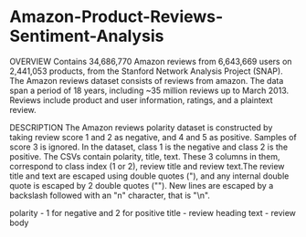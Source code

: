 # Amazon-Product-Reviews-Sentiment-Analysis

OVERVIEW
Contains 34,686,770 Amazon reviews from 6,643,669 users on 2,441,053 products, from the Stanford Network Analysis Project (SNAP). The Amazon reviews dataset consists of reviews from amazon. The data span a period of 18 years, including ~35 million reviews up to March 2013. Reviews include product and user information, ratings, and a plaintext review. 

DESCRIPTION
The Amazon reviews polarity dataset is constructed by taking review score 1 and 2 as negative, and 4 and 5 as positive. Samples of score 3 is ignored. In the dataset, class 1 is the negative and class 2 is the positive. The CSVs contain polarity, title, text. These 3 columns in them, correspond to class index (1 or 2), review title and review text.The review title and text are escaped using double quotes ("), and any internal double quote is escaped by 2 double quotes (""). New lines are escaped by a backslash followed with an "n" character, that is "\n".

polarity - 1 for negative and 2 for positive
title - review heading
text - review body

